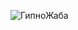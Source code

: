 ![ГипноЖаба](https://github.com/SokolovYar/HypnoToad/assets/143128087/493adf1d-fdf2-4a46-bfc7-5fce687bd9b0)
